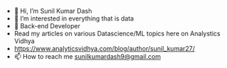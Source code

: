 - 👋 Hi, I’m Sunil Kumar Dash
- 👀 I’m interested in everything that is data
- 🌱 Back-end Developer
- Read my articles on various Datascience/ML topics here on Analystics Vidhya
- https://www.analyticsvidhya.com/blog/author/sunil_kumar27/
- 📫 How to reach me sunilkumardash9@gmail.com

<!---
sunilkumardash9/sunilkumardash9 is a ✨ special ✨ repository because its `README.md` (this file) appears on your GitHub profile.
You can click the Preview link to take a look at your changes.
--->
